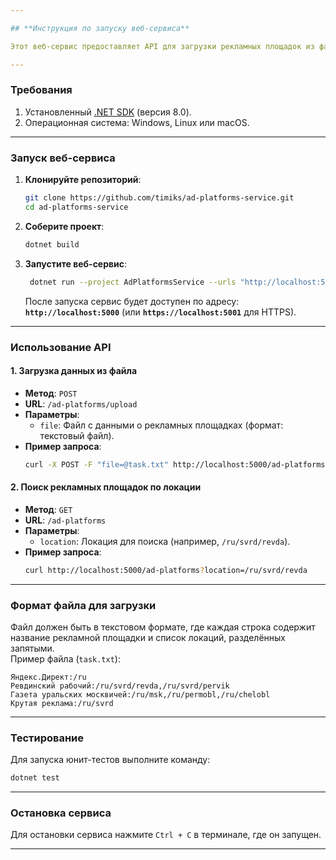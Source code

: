 ```yaml
---

## **Инструкция по запуску веб-сервиса**

Этот веб-сервис предоставляет API для загрузки рекламных площадок из файла и поиска площадок по заданной локации.

---
```


### **Требования**
1. Установленный [.NET SDK](https://dotnet.microsoft.com/download) (версия 8.0).
2. Операционная система: Windows, Linux или macOS.

---

### **Запуск веб-сервиса**

1. **Клонируйте репозиторий**:
   ```bash
   git clone https://github.com/timiks/ad-platforms-service.git
   cd ad-platforms-service
   ```

2. **Соберите проект**:
   ```bash
   dotnet build
   ```

3. **Запустите веб-сервис**:
   ```bash
    dotnet run --project AdPlatformsService --urls "http://localhost:5000;https://localhost:5001"
   ```

   После запуска сервис будет доступен по адресу:  
   **`http://localhost:5000`** (или **`https://localhost:5001`** для HTTPS).

---

### **Использование API**

#### 1. **Загрузка данных из файла**
   - **Метод**: `POST`
   - **URL**: `/ad-platforms/upload`
   - **Параметры**:
     - `file`: Файл с данными о рекламных площадках (формат: текстовый файл).
   - **Пример запроса**:
     ```bash
     curl -X POST -F "file=@task.txt" http://localhost:5000/ad-platforms/upload
     ```

#### 2. **Поиск рекламных площадок по локации**
   - **Метод**: `GET`
   - **URL**: `/ad-platforms`
   - **Параметры**:
     - `location`: Локация для поиска (например, `/ru/svrd/revda`).
   - **Пример запроса**:
     ```bash
     curl http://localhost:5000/ad-platforms?location=/ru/svrd/revda
     ```

---

### **Формат файла для загрузки**
Файл должен быть в текстовом формате, где каждая строка содержит название рекламной площадки и список локаций, разделённых запятыми.  
Пример файла (`task.txt`):
```
Яндекс.Директ:/ru
Ревдинский рабочий:/ru/svrd/revda,/ru/svrd/pervik
Газета уральских москвичей:/ru/msk,/ru/permobl,/ru/chelobl
Крутая реклама:/ru/svrd
```

---

### **Тестирование**

Для запуска юнит-тестов выполните команду:
```bash
dotnet test
```

---

### **Остановка сервиса**
Для остановки сервиса нажмите `Ctrl + C` в терминале, где он запущен.

---